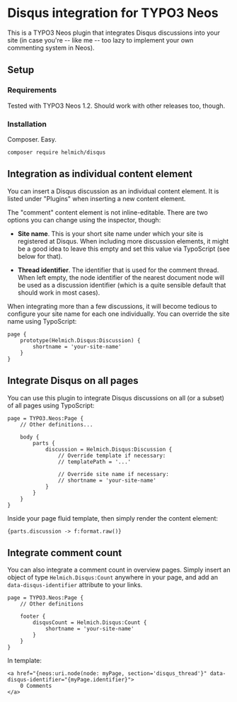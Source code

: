 Disqus integration for TYPO3 Neos
=================================

This is a TYPO3 Neos plugin that integrates Disqus discussions into your site
(in case you're -- like me -- too lazy to implement your own commenting system
in Neos).

Setup
-----

### Requirements

Tested with TYPO3 Neos 1.2. Should work with other releases too, though.

### Installation

Composer. Easy.

    composer require helmich/disqus

Integration as individual content element
-----------------------------------------

You can insert a Disqus discussion as an individual content element. It is
listed under "Plugins" when inserting a new content element.

The "comment" content element is not inline-editable. There are two options
you can change using the inspector, though:

* **Site name**. This is your short site name under which your site is
  registered at Disqus. When including more discussion elements, it might be a
  good idea to leave this empty and set this value via TypoScript (see below for
  that).

* **Thread identifier**. The identifier that is used for the comment thread.
  When left empty, the node identifier of the nearest document node will be
  used as a discussion identifier (which is a quite sensible default that should
  work in most cases).

When integrating more than a few discussions, it will become tedious to
configure your site name for each one individually. You can override the site
name using TypoScript:

    page {
        prototype(Helmich.Disqus:Discussion) {
            shortname = 'your-site-name'
        }
    }

Integrate Disqus on all pages
-----------------------------

You can use this plugin to integrate Disqus discussions on all (or a subset) of
all pages using TypoScript:

    page = TYPO3.Neos:Page {
        // Other definitions...

        body {
            parts {
                discussion = Helmich.Disqus:Discussion {
                    // Override template if necessary:
                    // templatePath = '...'

                    // Override site name if necessary:
                    // shortname = 'your-site-name'
                }
            }
        }
    }

Inside your page fluid template, then simply render the content element:

    {parts.discussion -> f:format.raw()}

Integrate comment count
-----------------------

You can also integrate a comment count in overview pages. Simply insert an
object of type `Helmich.Disqus:Count` anywhere in your page, and add an
`data-disqus-identifier` attribute to your links.

    page = TYPO3.Neos:Page {
        // Other definitions

        footer {
            disqusCount = Helmich.Disqus:Count {
                shortname = 'your-site-name'
            }
        }
    }

In template:

    <a href="{neos:uri.node(node: myPage, section='disqus_thread'}" data-disqus-identifier="{myPage.identifier}">
        0 Comments
    </a>